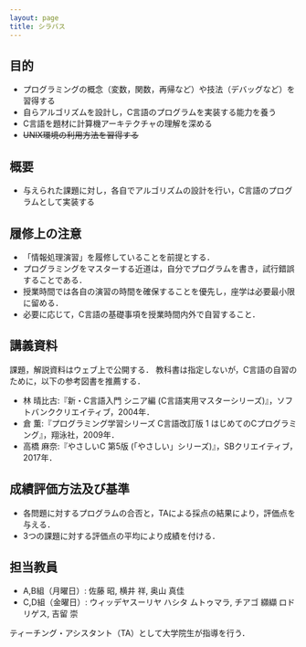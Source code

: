 ```yaml
---
layout: page
title: シラバス
---
```


## 目的

+ プログラミングの概念（変数，関数，再帰など）や技法（デバッグなど）を習得する
+ 自らアルゴリズムを設計し，C言語のプログラムを実装する能力を養う
+ C言語を題材に計算機アーキテクチャの理解を深める
+ ~~UNIX環境の利用方法を習得する~~

## 概要

+ 与えられた課題に対し，各自でアルゴリズムの設計を行い，C言語のプログラムとして実装する

## 履修上の注意

+ 「情報処理演習」を履修していることを前提とする．
+ プログラミングをマスターする近道は，自分でプログラムを書き，試行錯誤することである．
+ 授業時間では各自の演習の時間を確保することを優先し，座学は必要最小限に留める．
+ 必要に応じて，C言語の基礎事項を授業時間内外で自習すること．

## 講義資料

課題，解説資料はウェブ上で公開する．
教科書は指定しないが，C言語の自習のために，以下の参考図書を推薦する．

+ 林 晴比古:『新・C言語入門 シニア編 (C言語実用マスターシリーズ)』，ソフトバンククリエイティブ，2004年．
+ 倉 薫:『プログラミング学習シリーズ C言語改訂版 1 はじめてのCプログラミング』，翔泳社，2009年．
+ 高橋 麻奈:『やさしいC 第5版 (「やさしい」シリーズ)』，SBクリエイティブ，2017年．

## 成績評価方法及び基準

+ 各問題に対するプログラムの合否と，TAによる採点の結果により，評価点を与える．
+ 3つの課題に対する評価点の平均により成績を付ける．

## 担当教員

+ A,B組（月曜日）: 佐藤 昭, 横井 祥, 奥山 真佳
+ C,D組（金曜日）: ウィッデヤスーリヤ ハシタ ムトゥマラ, チアゴ 纐纈 ロドリゲス, 吉留 崇

ティーチング・アシスタント（TA）として大学院生が指導を行う．
